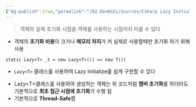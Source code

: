 ```yaml
---
{"dg-publish":true,"permalink":"/02.DevWiki/Sources/CSharp Lazy Initialize (지연 초기화)/","noteIcon":"","created":"2024-11-10T14:59:28.000+09:00","updated":"2025-08-17T16:11:50.000+09:00"}
---
```


> 객체의 실제 초기화 시점을 객체를 사용하는 시점까지 미룰 수 있다

* 객체의 **초기화 비용**이 크거나 **메모리 차지**가 커 실제로 사용할때만 초기화 하기 위해 사용

``` CSharp
static Lazy<T> _t = new Lazy<T>(() => new T())
```

* `Lazy<T>` 클래스를 사용하여 Lazy Initialize를 쉽게 구현할 수 있다

- Lazy\<T>클래스를 사용하여 생성하는 객체는 위 코드처럼 **멤버 초기화**를 하더라도 기본적으로 **최초 접근 시점에 초기화**가 수행 됨
- 기본적으로 **Thread-Safe**함